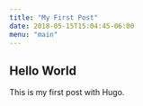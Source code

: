 ```yaml
---
title: "My First Post"
date: 2018-05-15T15:04:45-06:00
menu: "main"
---
```


## Hello World

This is my first post with Hugo.

